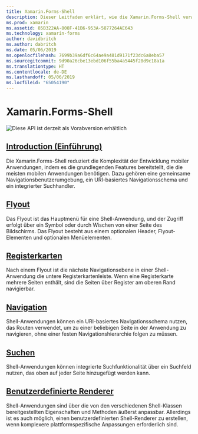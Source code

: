 ```yaml
---
title: Xamarin.Forms-Shell
description: Dieser Leitfaden erklärt, wie die Xamarin.Forms-Shell verwendet wird, und wie sich die Komplexität von Xamarin.Forms-Anwendungen reduzieren lässt, indem sie die grundlegenden Funktionen bereitstellt, die die meisten Anwendungen benötigen.
ms.prod: xamarin
ms.assetid: 85B322AA-808F-41B6-953A-5877264AE643
ms.technology: xamarin-forms
author: davidbritch
ms.author: dabritch
ms.date: 05/06/2019
ms.openlocfilehash: 7699b39a6df6c64ae9a481d9171f23dc6a8eba57
ms.sourcegitcommit: 9d90a26cbe13ebd106f55ba4a5445f28d9c18a1a
ms.translationtype: HT
ms.contentlocale: de-DE
ms.lasthandoff: 05/06/2019
ms.locfileid: "65054190"
---
```

# <a name="xamarinforms-shell"></a>Xamarin.Forms-Shell

![](~/media/shared/preview.png "Diese API ist derzeit als Vorabversion erhältlich")

## <a name="introductionintroductionmd"></a>[Introduction (Einführung)](introduction.md)

Die Xamarin.Forms-Shell reduziert die Komplexität der Entwicklung mobiler Anwendungen, indem es die grundlegenden Features bereitstellt, die die meisten mobilen Anwendungen benötigen. Dazu gehören eine gemeinsame Navigationsbenutzerumgebung, ein URI-basiertes Navigationsschema und ein integrierter Suchhandler.

## <a name="flyoutflyoutmd"></a>[Flyout](flyout.md)

Das Flyout ist das Hauptmenü für eine Shell-Anwendung, und der Zugriff erfolgt über ein Symbol oder durch Wischen von einer Seite des Bildschirms. Das Flyout besteht aus einem optionalen Header, Flyout-Elementen und optionalen Menüelementen.

## <a name="tabstabsmd"></a>[Registerkarten](tabs.md)

Nach einem Flyout ist die nächste Navigationsebene in einer Shell-Anwendung die untere Registerkartenleiste. Wenn eine Registerkarte mehrere Seiten enthält, sind die Seiten über Register am oberen Rand navigierbar.

## <a name="navigationnavigationmd"></a>[Navigation](navigation.md)

Shell-Anwendungen können ein URI-basiertes Navigationsschema nutzen, das Routen verwendet, um zu einer beliebigen Seite in der Anwendung zu navigieren, ohne einer festen Navigationshierarchie folgen zu müssen.

## <a name="searchsearchmd"></a>[Suchen](search.md)

Shell-Anwendungen können integrierte Suchfunktionalität über ein Suchfeld nutzen, das oben auf jeder Seite hinzugefügt werden kann.

## <a name="custom-rendererscustomrenderersmd"></a>[Benutzerdefinierte Renderer](customrenderers.md)

Shell-Anwendungen sind über die von den verschiedenen Shell-Klassen bereitgestellten Eigenschaften und Methoden äußerst anpassbar. Allerdings ist es auch möglich, einen benutzerdefinierten Shell-Renderer zu erstellen, wenn komplexere plattformspezifische Anpassungen erforderlich sind.
